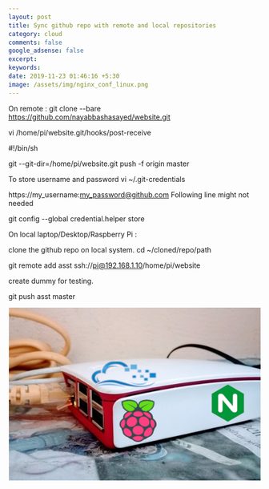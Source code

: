 ```yaml
---
layout: post
title: Sync github repo with remote and local repositories
category: cloud
comments: false
google_adsense: false
excerpt:
keywords:
date: 2019-11-23 01:46:16 +5:30
image: /assets/img/nginx_conf_linux.png
---
```

On remote :
git clone --bare https://github.com/nayabbashasayed/website.git

vi /home/pi/website.git/hooks/post-receive

#!/bin/sh

git --git-dir=/home/pi/website.git push -f origin master

To store username and password
vi ~/.git-credentials

https://my_username:my_password@github.com
Following line might not needed

git config --global credential.helper store


On local laptop/Desktop/Raspberry Pi :

clone the github repo on local system.
cd ~/cloned/repo/path

git remote add asst ssh://pi@192.168.1.10/home/pi/website

create dummy for testing.

git push asst master

![Raspbian On RPI](/assets/img/nginx_conf_linux.png )
